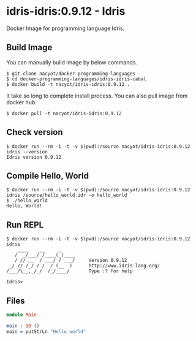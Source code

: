 # idris-idris:0.9.12 - Idris

Docker Image for programming language Idris.

## Build Image

You can manually build image by below commands.

```
$ git clone nacyot/docker-programming-languages
$ cd docker-programming-languages/idris-idris-cabal
$ docker build -t nacyot/idris-idris:0.9.12 .
```

It take so long to complete install process. You can also pull image from docker hub.

```
$ docker pull -t nacyot/idris-idris:0.9.12
```

## Check version

```
$ docker run --rm -i -t -v $(pwd):/source nacyot/idris-idris:0.9.12 idris --version
Idris version 0.9.12
```

## Compile Hello, World

```
$ docker run --rm -i -t -v $(pwd):/source nacyot/idris-idris:0.9.12 idris /source/hello_world.idr -o hello_world
$ ./hello_world
Hello, World!
```

## Run REPL

```
$ docker run --rm -i -t -v $(pwd):/source nacyot/idris-idris:0.9.12 idris
    ____    __     _
   /  _/___/ /____(_)____
   / // __  / ___/ / ___/     Version 0.9.12
 _/ // /_/ / /  / (__  )      http://www.idris-lang.org/
/___/\__,_/_/  /_/____/       Type :? for help

Idris>
```

## Files

```idris
module Main

main : IO ()
main = putStrLn "Hello world"
```
